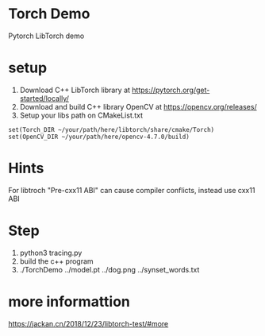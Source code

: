 # Torch Demo

Pytorch LibTorch demo

# setup
1. Download C++ LibTorch library at https://pytorch.org/get-started/locally/
2. Download and build C++ library OpenCV at https://opencv.org/releases/
3. Setup your libs path on CMakeList.txt
```
set(Torch_DIR ~/your/path/here/libtorch/share/cmake/Torch)
set(OpenCV_DIR ~/your/path/here/opencv-4.7.0/build)
```

# Hints
For libtroch "Pre-cxx11 ABI" can cause compiler conflicts, instead use cxx11 ABI

# Step
1. python3 tracing.py
2. build the c++ program
3. ./TorchDemo ../model.pt ../dog.png ../synset_words.txt


# more informattion
https://jackan.cn/2018/12/23/libtorch-test/#more
